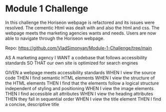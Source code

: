 # Module 1 Challenge


In this challenge the Horiseon webpage is refactored and its issues were resolved.
The cementic Html was dealt with and also the html and css.
The webpage meets the marketing agencies wants and needs.
Users are now able to navigate through the Horiseon webpage.



Repo: https://github.com/VladSimonyan/Module-1-Challenge/tree/main



AS A marketing agency
I WANT a codebase that follows accessibility standards
SO THAT our own site is optimized for search engines

GIVEN a webpage meets accessibility standards
WHEN I view the source code
THEN I find semantic HTML elements
WHEN I view the structure of the HTML elements
THEN I find that the elements follow a logical structure independent of styling and positioning
WHEN I view the image elements
THEN I find accessible alt attributes
WHEN I view the heading attributes
THEN they fall in sequential order
WHEN I view the title element
THEN I find a concise, descriptive title
